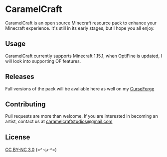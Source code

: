 # CaramelCraft

CaramelCraft is an open source Minecraft resource pack to enhance your Minecraft experience. It's still in its early stages, but I hope you all enjoy.


## Usage

CaramelCraft currently supports Minecraft 1.15.1, when OptiFine is updated, I will look into supporting OF features.

## Releases

Full versions of the pack will be avaliable here as well on my [CurseForge](https://www.curseforge.com/minecraft/texture-packs/caramelcraft)

## Contributing

Pull requests are more than welcome. If you are interested in becoming an artist, contact us at caramelcraftstudios@gmail.com

## License

[CC BY-NC 3.0](https://creativecommons.org/licenses/by-nc/3.0/)  (=^･ω･^=)
